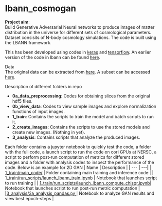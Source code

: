 # lbann_cosmogan

**Project aim**: \
Build Generative Adversarial Neural networks to produce images of matter distribution in the universe for different sets of cosmological parameters.
Dataset consisits of N-body cosmology simulations.
The code is built using the LBANN framework.

This has been developed using codes in [keras](https://github.com/pzharrington/ExaGAN) and [tensorflow](https://github.com/pzharrington/ExaGANv2).
An earlier version of the code in lbann can be found [here](https://github.com/LLNL/lbann/tree/develop/applications/physics/cosmology/ExaGAN).

Data \
The original data can be extracted from [here](https://portal.nersc.gov/project/m3363/).
A subset can be accessed [here](https://portal.nersc.gov/project/m3363/cosmoUniverse_2019_05_4parE/22309462/).

Description of different folders in repo
- **0a_data_preprocessing**:
Codes for obtaining slices from the original hdf5 files.
- **0b_view_data**:
Codes to view sample images and explore normalization functions of input images.
- **1_train**: 
Contains the scripts to train the model and batch scripts to run it.
- **2_create_images**: 
Contains the scripts to use the stored models and create new images. (Nothing in yet).
- **3_analysis**:
Contains scripts that analyze the produced images.


Each folder contains a jupyter notebook to quickly test the code, a folder with the full code, a launch script to run the code on cori GPUs at NERSC, a script to perform post-run computation of metrics for different stored images and a folder with analysis codes to inspect the performance of the code. Below is an example for 2D GAN
| Name | Description |
| --- | ---|
| [1_train/main_code/](https://github.com/vmos1/lbann_cosmogan/tree/master/1_train/main_code) | Folder containing main training and inference code |
| [1_train/run_scripts/launch_lbann_train.ipynb](https://github.com/vmos1/lbann_cosmogan/blob/master/1_train/run_scripts/launch_lbann_train.ipynb) |  Notebook that launches script to run training |
| [1_train/run_scripts/launch_lbann_compute_chisqr.ipynb](https://github.com/vmos1/lbann_cosmogan/blob/master/1_train/run_scripts/launch_lbann_compute_chisqr.ipynb)| Notebook that launches script to run post-run metric computation |
|[3_analysis/3a_analysis_pandas.py ](https://github.com/vmos1/lbann_cosmogan/blob/master/3_analysis/3a_analysis_pandas.py) | Notebook to analyze GAN results and view best epoch-steps |
